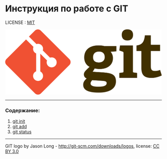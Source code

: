 # Инструкция по работе с GIT

LICENSE : [MIT](./license.md)

![git-logo](./Git-logo.svg.png)

---

### Содержание:
1. [git init](./init.md)
2. [git add](./add.md)
3. [git status](./status.md)

---

GIT logo by Jason Long - http://git-scm.com/downloads/logos, license: [CC BY 3.0](https://creativecommons.org/licenses/by/3.0/)